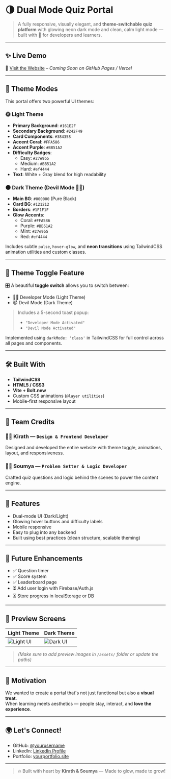 # 🌗 Dual Mode Quiz Portal

> A fully responsive, visually elegant, and **theme-switchable quiz platform** with glowing neon dark mode and clean, calm light mode — built with 💖 for developers and learners.

---

## ✨ Live Demo  
🚀 [Visit the Website](#) – *Coming Soon on GitHub Pages / Vercel*

---

## 🎨 Theme Modes

This portal offers two powerful UI themes:

### 🌞 Light Theme
- **Primary Background**: `#161E2F`
- **Secondary Background**: `#242F49`
- **Card Components**: `#384358`
- **Accent Coral**: `#FFA586`
- **Accent Purple**: `#BB51A2`
- **Difficulty Badges**:  
  - Easy: `#27e9b5`  
  - Medium: `#BB51A2`  
  - Hard: `#ef4444`
- **Text**: White + Gray blend for high readability

### 🌑 Dark Theme (Devil Mode 🦹‍♂️)
- **Main BG**: `#000000` (Pure Black)
- **Card BG**: `#121212`  
- **Borders**: `#1F1F1F`
- **Glow Accents**:
  - Coral: `#FFA586`
  - Purple: `#BB51A2`
  - Mint: `#27e9b5`
  - Red: `#ef4444`

Includes subtle `pulse`, `hover-glow`, and **neon transitions** using TailwindCSS animation utilities and custom classes.

---

## 🔁 Theme Toggle Feature

🎛️ A beautiful **toggle switch** allows you to switch between:
- 👨‍💻 Developer Mode (Light Theme)
- 😈 Devil Mode (Dark Theme)

> Includes a 5-second toast popup:
> - `"Developer Mode Activated"`  
> - `"Devil Mode Activated"`

Implemented using `darkMode: 'class'` in TailwindCSS for full control across all pages and components.

---

## 🛠️ Built With

- **TailwindCSS**
- **HTML5 / CSS3**
- **Vite + Bolt.new**
- Custom CSS animations (`@layer utilities`)
- Mobile-first responsive layout

---

## 👥 Team Credits

### 👨‍🎨 Kirath — `Design & Frontend Developer`  
Designed and developed the entire website with theme toggle, animations, layout, and responsiveness.

### 👩‍💻 Soumya — `Problem Setter & Logic Developer`  
Crafted quiz questions and logic behind the scenes to power the content engine.

---

## 📌 Features

- Dual-mode UI (Dark/Light)
- Glowing hover buttons and difficulty labels
- Mobile responsive
- Easy to plug into any backend
- Built using best practices (clean structure, scalable theming)

---

## 🚀 Future Enhancements

- ✅ Question timer
- ✅ Score system
- ✅ Leaderboard page
- ⏳ Add user login with Firebase/Auth.js
- ⏳ Store progress in localStorage or DB

---

## 📸 Preview Screens

| Light Theme | Dark Theme |
|-------------|------------|
| ![Light UI](assets/light-preview.png) | ![Dark UI](assets/dark-preview.png) |

> *(Make sure to add preview images in `/assets/` folder or update the paths)*

---

## 🧠 Motivation

We wanted to create a portal that's not just functional but also a **visual treat**.  
When learning meets aesthetics — people stay, interact, and **love the experience**.

---

## 🌍 Let's Connect!

- GitHub: [@yourusername](https://github.com/yourusername)
- LinkedIn: [LinkedIn Profile](https://linkedin.com/in/yourprofile)
- Portfolio: [yourportfolio.site](https://yourportfolio.site)

---

> 🔥 Built with heart by **Kirath & Soumya** — Made to glow, made to grow!

